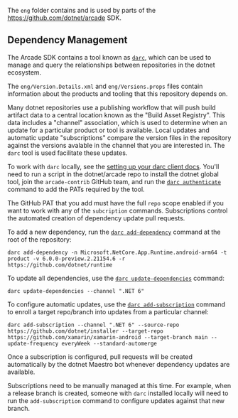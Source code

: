 The `eng` folder contains and is used by parts of the https://github.com/dotnet/arcade SDK.

## Dependency Management
The Arcade SDK contains a tool known as [`darc`][0], which can be used to manage
and query the relationships between repositories in the dotnet ecosystem.

The `eng/Version.Details.xml` and `eng/Versions.props` files contain information
about the products and tooling that this repository depends on.

Many dotnet repositories use a publishing workflow that will push build artifact data
to a central location known as the "Build Asset Registry".  This data includes
a "channel" association, which is used to determine when an update for a particular
product or tool is available.  Local updates and automatic update "subscriptions"
compare the version files in the repository against the versions avalable in the
channel that you are interested in.  The `darc` tool is used facilitate these updates.

To work with `darc` locally, see the [setting up your darc client docs][1].
You'll need to run a script in the dotnet/arcade repo to install the dotnet global
tool, join the `arcade-contrib` GitHub team, and run the [`darc authenticate`][2]
command to add the PATs required by the tool.

The GitHub PAT that you add must have the full `repo` scope enabled if you want to
work with any of the `subcription` commands.  Subscriptions control the automated
creation of dependency update pull requests.


To add a new dependency, run the [`darc add-dependency`][3] command at the root
of the repository:
```
darc add-dependency -n Microsoft.NetCore.App.Runtime.android-arm64 -t product -v 6.0.0-preview.2.21154.6 -r https://github.com/dotnet/runtime
```

To update all dependencies, use the [`darc update-dependencies`][4] command:
```
darc update-dependencies --channel ".NET 6"
```

To configure automatic updates, use the [`darc add-subscription`][5] command
to enroll a target repo/branch into updates from a particular channel:
```
darc add-subscription --channel ".NET 6" --source-repo https://github.com/dotnet/installer --target-repo https://github.com/xamarin/xamarin-android --target-branch main --update-frequency everyWeek --standard-automerge
```

Once a subscription is configured, pull requests will be created automatically
by the dotnet Maestro bot whenever dependency updates are available.

Subscriptions need to be manually managed at this time.  For example, when a
release branch is created, someone with `darc` installed locally will need to
run the `add-subscription` command to configure updates against that new branch.


[0]: https://github.com/dotnet/arcade/blob/ea609b8e036359934332480de9336d98fcbb3f91/Documentation/Darc.md
[1]: https://github.com/dotnet/arcade/blob/ea609b8e036359934332480de9336d98fcbb3f91/Documentation/Darc.md#setting-up-your-darc-client
[2]: https://github.com/dotnet/arcade/blob/ea609b8e036359934332480de9336d98fcbb3f91/Documentation/Darc.md#authenticate
[3]: https://github.com/dotnet/arcade/blob/ea609b8e036359934332480de9336d98fcbb3f91/Documentation/Darc.md#add-dependency
[4]: https://github.com/dotnet/arcade/blob/ea609b8e036359934332480de9336d98fcbb3f91/Documentation/Darc.md#update-dependencies
[5]: https://github.com/dotnet/arcade/blob/ea609b8e036359934332480de9336d98fcbb3f91/Documentation/Darc.md#add-subscription
